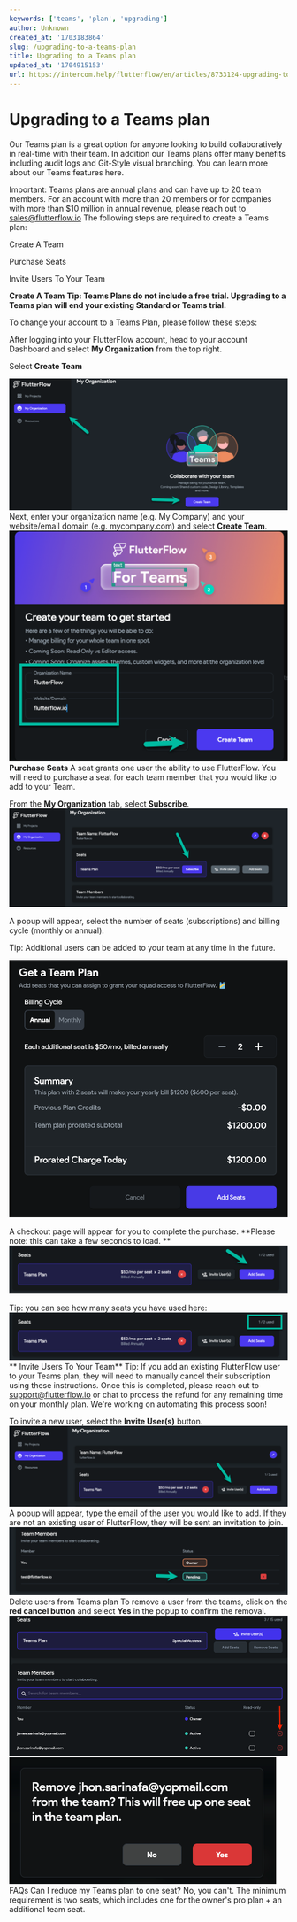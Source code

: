 ```yaml
---
keywords: ['teams', 'plan', 'upgrading']
author: Unknown
created_at: '1703183864'
slug: /upgrading-to-a-teams-plan
title: Upgrading to a Teams plan
updated_at: '1704915153'
url: https://intercom.help/flutterflow/en/articles/8733124-upgrading-to-a-teams-plan
---
```

# Upgrading to a Teams plan

Our Teams plan is a great option for anyone looking to build collaboratively in real-time with their team. In addition our Teams plans offer many benefits including audit logs and Git-Style visual branching. You can learn more about our Teams features here.

Important: Teams plans are annual plans and can have up to 20 team members. For an account with more than 20 members or for companies with more than $10 million in annual revenue, please reach out to sales@flutterflow.io
The following steps are required to create a Teams plan:

Create A Team

Purchase Seats

Invite Users To Your Team

**Create A Team**
**Tip: Teams Plans do not include a free trial. Upgrading to a Teams plan will end your existing Standard or Teams trial.**

To change your account to a Teams Plan, please follow these steps:

After logging into your FlutterFlow account, head to your account Dashboard and select **My Organization** from the top right.

Select **Create Team**

![](../assets/20250430121154645490.png)
Next, enter your organization name (e.g. My Company) and your website/email domain (e.g. mycompany.com) and select **Create Team**.
![](../assets/20250430121154913363.png)**Purchase Seats**
A seat grants one user the ability to use FlutterFlow. You will need to purchase a seat for each team member that you would like to add to your Team. 

From the **My Organization** tab, select **Subscribe**.
![](../assets/20250430121155202031.png)

A popup will appear, select the number of seats (subscriptions) and billing cycle (monthly or annual).

Tip: Additional users can be added to your team at any time in the future. 

![](../assets/20250430121155482344.png)

A checkout page will appear for you to complete the purchase. **Please note: this can take a few seconds to load. **
![](../assets/20250430121155700067.png)

Tip: you can see how many seats you have used here:
![](../assets/20250430121155912037.png)** Invite Users To Your Team**
Tip: If you add an existing FlutterFlow user to your Teams plan, they will need to manually cancel their subscription using these instructions. Once this is completed, please reach out to support@flutterflow.io or chat to process the refund for any remaining time on your monthly plan. We're working on automating this process soon!

To invite a new user, select the **Invite User(s)** button.
![](../assets/20250430121156186230.png)
A popup will appear, type the email of the user you would like to add. If they are not an existing user of FlutterFlow, they will be sent an invitation to join.
![](../assets/20250430121156394370.png)Delete users from Teams plan
To remove a user from the teams, click on the **red cancel button** and select **Yes** in the popup to confirm the removal.
![](../assets/20250430121156553720.png)
![](../assets/20250430121156726199.png)FAQs
Can I reduce my Teams plan to one seat?
No, you can't. The minimum requirement is two seats, which includes one for the owner's pro plan + an additional team seat.